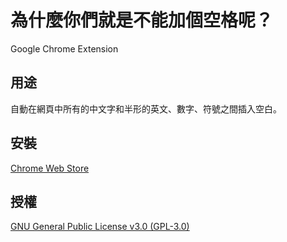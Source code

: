 # 為什麼你們就是不能加個空格呢？

Google Chrome Extension


## 用途
自動在網頁中所有的中文字和半形的英文、數字、符號之間插入空白。


## 安裝
[Chrome Web Store](https://chrome.google.com/webstore/category/home)


## 授權
[GNU General Public License v3.0 (GPL-3.0)](http://www.gnu.org/copyleft/gpl.html)
